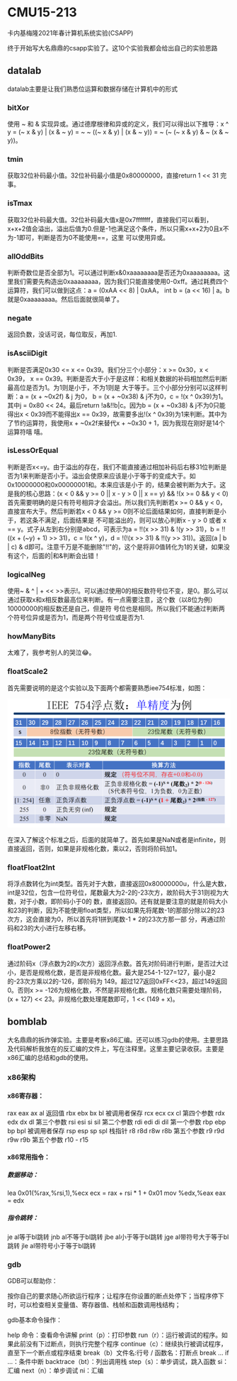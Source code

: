 # CMU15-213
卡内基梅隆2021年春计算机系统实验(CSAPP)

终于开始写大名鼎鼎的csapp实验了。这10个实验我都会给出自己的实验思路

## datalab
datalab主要是让我们熟悉位运算和数据存储在计算机中的形式

### bitXor

使用 ~ 和 & 实现异或。通过德摩根律和异或的定义，我们可以得出以下推导：x ^ y = (~ x & y) | (x & ~ y) = ~ ~ ((~ x & y) | (x & ~ y)) = ~ (~ (~ x & y) & ~ (x & ~ y))。

### tmin

获取32位补码最小值。32位补码最小值是0x80000000，直接return 1 << 31 完事。

### isTmax

获取32位补码最大值。32位补码最大值x是0x7fffffff，直接我们可以看到，x+x+2值会溢出，溢出后值为0.但是-1也满足这个条件，所以只需x+x+2为0且x不为-1即可，判断是否为0不能使用==，这里
可以使用异或。

### allOddBits

判断奇数位是否全部为1。可以通过判断x&0xaaaaaaaa是否还为0xaaaaaaaa。这里我们需要先构造出0xaaaaaaaa，因为我们只能直接使用0-0xff。通过耗费四个运算符，我们可以做到这点：a = 
(0xAA << 8) | 0xAA， int b = (a << 16) | a。b就是0xaaaaaaaa。然后后面就很简单了。

### negate

返回负数，没话可说，每位取反，再加1.

### isAsciiDigit

判断是否满足0x30 <= x <= 0x39。我们分三个小部分：x >= 0x30，x < 0x39， x == 0x39。判断是否大于小于是这样：和相关数据的补码相加然后判断最高位是否为1。为1则是小于，不为1则是
大于等于。三个小部分分别可以这样判断：a = (x + ~0x2f) & j 为0， b = (x + ~0x38) & j不为0，c = !(x ^ 0x39)为1。其中j = 0x80 << 24。最后return !a&!!b|c。因为b = (x + 
~0x38) & j不为0只能得出x < 0x39而不能得出x == 0x39，故需要多出!(x ^ 0x39)为1来判断。其中为了节约运算符，我使用x + ~0x2f来替代x + ~0x30 + 1，因为我现在刚好是14个运算符嘻
嘻。

### isLessOrEqual

判断是否x<=y。由于溢出的存在，我们不能直接通过相加补码后右移31位判断是否为1来判断是否小于。溢出会使原来应该是小于等于的变成大于。如0x10000000和0x00000001和。本来应该是小于
的，结果会被判断为大于。这是我的核心思路：(x < 0 && y >= 0 || x - y > 0 || x == y) && !(x >= 0 && y < 0)
首先需要明确的是只有符号相异才会溢出。所以我们先判断若x >= 0 && y < 0，直接宣布大于。然后判断若x < 0 && y >= 0则不论后面结果如何，直接判断是小于，若这条不满足，后面结果是
不可能溢出的，则可以放心判断x - y > 0 或者 x == y。式子从左到右分别是abcd，可表示为a = !!(x >> 31) & !(y >> 31)，b = !!((x + (~y) + 1) >> 31)，c = !(x ^ y)，d = !(!(x >>
31) & !!(y >> 31))。返回(a | b | c) & d即可。注意千万是不能删除"!!"的，这个是将非0值转化为1的关键，如果没有这个，后面的|和&判断会出错！

### logicalNeg

使用~ & ^ | + << >>表示!。可以通过使用0的相反数符号位不变，是0。那么可以通过获取x和x相反数最高位来判断。有一点需要注意，这个数（以8位为例）10000000的相反数还是自己，但是符
号位也是相同。所以我们不能通过判断两个符号位异或是否为1，而是两个符号位或是否为1.

### howManyBits

太难了，我参考别人的哭泣😂。

### floatScale2

首先需要说明的是这个实验以及下面两个都需要熟悉iee754标准，如图：

![](ieee754.png)

在深入了解这个标准之后，后面的就简单了。首先如果是NaN或者是infinite，则直接返回，否则，如果是非规格化数，乘以2，否则将阶码加1。

### floatFloat2Int

将浮点数转化为int类型。首先对于大数，直接返回0x80000000u，什么是大数，int是32位，包含一位符号位，尾数最大为2-2的-23次方，故阶码大于31则视为大数，对于小数，即阶码小于0的
数，直接返回0。还有就是要注意的就是阶码大小和23的判断，因为不能使用float类型，所以如果先将尾数-1的那部分除以2的23次方，这会直接为0，所以首先将1拼到尾数-1 * 2的23次方那一部
分，再通过阶码和23的大小进行左移右移。

### floatPower2

通过阶码x（浮点数为2的x次方）返回浮点数。首先对阶码进行判断，是否过大过小，是否是规格化数，是否是非规格化数。最大是254-1-127=127，最小是2的-23次方乘以2的-126，即阶码为
149。超过127返回0xFF<<23，超过149返回0。否则x >= -126为规格化数，不然是非规格化数。规格化数只需要处理阶码，(x + 127) << 23。非规格化数处理尾数即可，1 << (149 + x)。


## bomblab

大名鼎鼎的拆炸弹实验。主要是考察x86汇编。还可以练习gdb的使用。主要思路及代码解析我放在的反汇编的文件上，写在注释里。这里主要记录收获。主要是x86汇编的总结和gdb的使用。

### x86架构

#### x86寄存器：

rax eax ax al   返回值
rbx ebx bx bl   被调用者保存
rcx ecx cx cl   第四个参数
rdx edx dx dl   第三个参数
rsi esi si sil  第二个参数
rdi edi di dil  第一个参数
rbp ebp bp bpl  被调用者保存
rsp esp sp spl  栈指针
r8  r8d r8w r8b 第五个参数
r9  r9d r9w r9b 第五个参数
r10 - r15       

#### x86常用指令：

##### 数据移动：

lea    0x01(%rax,%rsi,1),%ecx  ecx = rax + rsi * 1 + 0x01
mov    %edx,%eax               eax = edx

##### 指令跳转：

je     al等于bl跳转
jnb    al不等于bl跳转
jbe    al小于等于bl跳转
jge    al带符号大于等于bl跳转
jle    al带符号小于等于bl跳转


### gdb

GDB可以帮助你：

按你自己的要求随心所欲运行程序；让程序在你设置的断点处停下；当程序停下时，可以检查相关变量值、寄存器值、栈帧和函数调用栈结构；

gdb基本命令操作：

help 命令：查看命令讲解
print（p）：打印参数
run（r）：运行被调试的程序。如果此前没有下过断点，则执行完整个程序
continue（c）：继续执行被调试程序，直至下一个断点或程序结束
break（b）文件名:行号 / 函数名：打断点
break ... if ...：条件中断
backtrace（bt）：列出调用栈
step（s）：单步调试，跳入函数 si：汇编
next（n）：单步调试 ni：汇编























